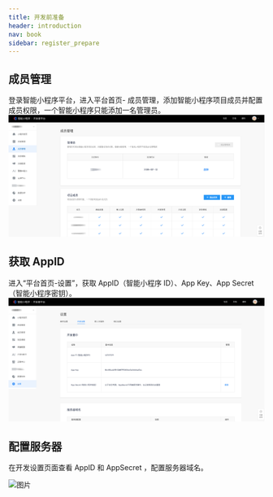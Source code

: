 ```yaml
---
title: 开发前准备
header: introduction
nav: book
sidebar: register_prepare
---
```



## 成员管理


登录智能小程序平台，进入平台首页- 成员管理，添加智能小程序项目成员并配置成员权限，一个智能小程序只能添加一名管理员。
![图片](../../img/introduction/register/7.png)

## 获取 AppID

进入“平台首页-设置”，获取 AppID（智能小程序 ID）、App Key、App Secret（智能小程序密钥）。 
![图片](../../img/introduction/register/8.png)

## 配置服务器 
在开发设置页面查看 AppID 和 AppSecret ，配置服务器域名。

 ![图片](http://bos.nj.bpc.baidu.com/v1/agroup/d57711a1b81b967157c085faf68d874ade514056)

